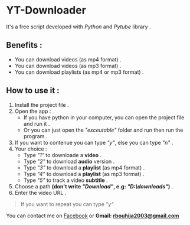 # **YT-Downloader**
It's a free script developed with _Python_ and _Pytube_ library .

## **Benefits :**
* You can download videos (as mp4 format) .
* You can download videos (as mp3 format) .
* You can download playlists (as mp4 or mp3 format) .

## **How to use it :**
1. Install the project file .
2. Open the app :
   - If you have python in your computer, you can open the project file and run it .
   - Or you can just open the _"exceutable"_ folder and run then run the program .
3. If you want to contenue you can type _"y"_, else you can type _"n"_ .
4. Your choice :
   - Type _"1"_ to downloade a **video** .
   - Type _"2"_ to download **audio** version .
   - Type _"3"_ to download a **playlist** (as mp4 format) .
   - Type _"4"_ to download a **playlist** (as mp3 format) .
   - Type _"5"_ to track a video **subtitle** .
5. Choose a path **(don't write _"Download"_, e.g: _"D:\downloads"_)** .
6. Enter the video URL .
> If you want to repeat you can type _"y"_

You can contact me on [Facebook](www.facebook.com/med.chahine.35) or **Gmail: rbouhija2003@gmail.com**
